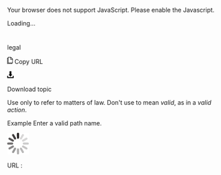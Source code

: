 Your browser does not support JavaScript. Please enable the Javascript.

Loading...

# 

legal

![Copy URL](legal_files/Copy.png)
Copy URL

![Download](legal_files/Download.png)

Download topic

Use only to refer to matters of law. Don't use to mean *valid*, as in a *valid action*.

Example Enter a valid path name. 

![In progress](legal_files/activity-large.gif)

URL :
